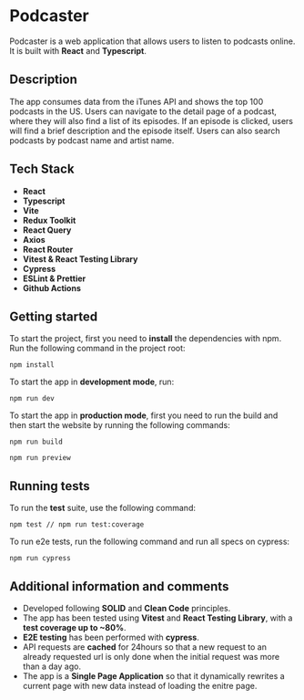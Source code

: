 # **Podcaster**

Podcaster is a web application that allows users to listen to podcasts online. It is built with **React** and **Typescript**.

## **Description**

The app consumes data from the iTunes API and shows the top 100 podcasts in the US. Users can navigate to the detail page of a podcast, where they will also find a list of its episodes. If an episode is clicked, users will find a brief description and the episode itself. Users can also search podcasts by podcast name and artist name.

## **Tech Stack**

- **React**
- **Typescript**
- **Vite**
- **Redux Toolkit**
- **React Query**
- **Axios**
- **React Router**
- **Vitest & React Testing Library**
- **Cypress**
- **ESLint & Prettier**
- **Github Actions**

## **Getting started**

To start the project, first you need to **install** the dependencies with npm. Run the following command in the project root:

```
npm install
```

To start the app in **development mode**, run:

```
npm run dev
```

To start the app in **production mode**, first you need to run the build and then start the website by running the following commands:

```
npm run build

npm run preview
```

## **Running tests**

To run the **test** suite, use the following command:

```
npm test // npm run test:coverage
```

To run e2e tests, run the following command and run all specs on cypress:

```
npm run cypress
```

## **Additional information and comments**

- Developed following **SOLID** and **Clean Code** principles.
- The app has been tested using **Vitest** and **React Testing Library**, with a **test coverage up to ~80%**.
- **E2E testing** has been performed with **cypress**.
- API requests are **cached** for 24hours so that a new request to an already requested url is only done when the initial request was more than a day ago.
- The app is a **Single Page Application** so that it dynamically rewrites a current page with new data instead of loading the enitre page.
